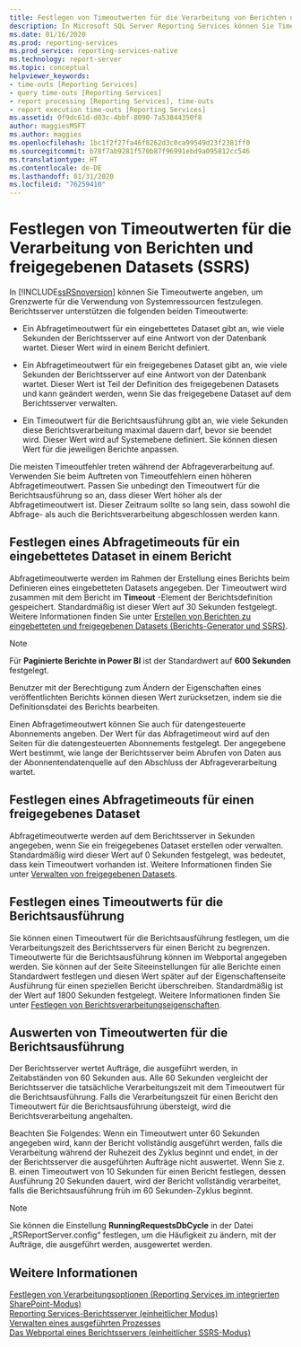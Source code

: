 ```yaml
---
title: Festlegen von Timeoutwerten für die Verarbeitung von Berichten und freigegebenen Datasets (SSRS) | Microsoft-Dokumentation
description: In Microsoft SQL Server Reporting Services können Sie Timeoutwerte angegeben, um Grenzwerte für die Verwendung von Systemressourcen festzulegen.
ms.date: 01/16/2020
ms.prod: reporting-services
ms.prod_service: reporting-services-native
ms.technology: report-server
ms.topic: conceptual
helpviewer_keywords:
- time-outs [Reporting Services]
- query time-outs [Reporting Services]
- report processing [Reporting Services], time-outs
- report execution time-outs [Reporting Services]
ms.assetid: 0f9dc61d-d03c-4bbf-8090-7a53844350f8
author: maggiesMSFT
ms.author: maggies
ms.openlocfilehash: 1bc1f2f27fa46f8262d3c0ca99549d23f2381ff0
ms.sourcegitcommit: b78f7ab9281f570b87f96991ebd9a095812cc546
ms.translationtype: HT
ms.contentlocale: de-DE
ms.lasthandoff: 01/31/2020
ms.locfileid: "76259410"
---
```

# <a name="setting-time-out-values-for-report-and-shared-dataset-processing-ssrs"></a>Festlegen von Timeoutwerten für die Verarbeitung von Berichten und freigegebenen Datasets (SSRS)
In [!INCLUDE[ssRSnoversion](../../includes/ssrsnoversion-md.md)] können Sie Timeoutwerte angeben, um Grenzwerte für die Verwendung von Systemressourcen festzulegen. Berichtsserver unterstützen die folgenden beiden Timeoutwerte:  
  
- Ein Abfragetimeoutwert für ein eingebettetes Dataset gibt an, wie viele Sekunden der Berichtsserver auf eine Antwort von der Datenbank wartet. Dieser Wert wird in einem Bericht definiert.  
  
- Ein Abfragetimeoutwert für ein freigegebenes Dataset gibt an, wie viele Sekunden der Berichtsserver auf eine Antwort von der Datenbank wartet. Dieser Wert ist Teil der Definition des freigegebenen Datasets und kann geändert werden, wenn Sie das freigegebene Dataset auf dem Berichtsserver verwalten.  
  
- Ein Timeoutwert für die Berichtsausführung gibt an, wie viele Sekunden diese Berichtsverarbeitung maximal dauern darf, bevor sie beendet wird. Dieser Wert wird auf Systemebene definiert. Sie können diesen Wert für die jeweiligen Berichte anpassen.  
  
 Die meisten Timeoutfehler treten während der Abfrageverarbeitung auf. Verwenden Sie beim Auftreten von Timeoutfehlern einen höheren Abfragetimeoutwert. Passen Sie unbedingt den Timeoutwert für die Berichtsausführung so an, dass dieser Wert höher als der Abfragetimeoutwert ist. Dieser Zeitraum sollte so lang sein, dass sowohl die Abfrage- als auch die Berichtsverarbeitung abgeschlossen werden kann.  
  
## <a name="setting-a-query-time-out-for-an-embedded-dataset-in-a-report"></a>Festlegen eines Abfragetimeouts für ein eingebettetes Dataset in einem Bericht  
 Abfragetimeoutwerte werden im Rahmen der Erstellung eines Berichts beim Definieren eines eingebetteten Datasets angegeben. Der Timeoutwert wird zusammen mit dem Bericht im **Timeout** -Element der Berichtsdefinition gespeichert. Standardmäßig ist dieser Wert auf 30 Sekunden festgelegt. Weitere Informationen finden Sie unter [Erstellen von Berichten zu eingebetteten und freigegebenen Datasets &#40;Berichts-Generator und SSRS&#41;](../../reporting-services/report-data/report-embedded-datasets-and-shared-datasets-report-builder-and-ssrs.md).  
 
 > [!NOTE]  
 > Für **Paginierte Berichte in Power BI** ist der Standardwert auf **600 Sekunden** festgelegt.
 
 Benutzer mit der Berechtigung zum Ändern der Eigenschaften eines veröffentlichten Berichts können diesen Wert zurücksetzen, indem sie die Definitionsdatei des Berichts bearbeiten.  
  
 Einen Abfragetimeoutwert können Sie auch für datengesteuerte Abonnements angeben. Der Wert für das Abfragetimeout wird auf den Seiten für die datengesteuerten Abonnements festgelegt. Der angegebene Wert bestimmt, wie lange der Berichtsserver beim Abrufen von Daten aus der Abonnentendatenquelle auf den Abschluss der Abfrageverarbeitung wartet.  
  
## <a name="setting-a-query-time-out-for-a-shared-dataset"></a>Festlegen eines Abfragetimeouts für einen freigegebenes Dataset  
 Abfragetimeoutwerte werden auf dem Berichtsserver in Sekunden angegeben, wenn Sie ein freigegebenes Dataset erstellen oder verwalten. Standardmäßig wird dieser Wert auf 0 Sekunden festgelegt, was bedeutet, dass kein Timeoutwert vorhanden ist. Weitere Informationen finden Sie unter [Verwalten von freigegebenen Datasets](../../reporting-services/report-data/manage-shared-datasets.md).  
  
## <a name="setting-a-report-execution-time-out"></a>Festlegen eines Timeoutwerts für die Berichtsausführung  
 Sie können einen Timeoutwert für die Berichtsausführung festlegen, um die Verarbeitungszeit des Berichtsservers für einen Bericht zu begrenzen. Timeoutwerte für die Berichtsausführung können im Webportal angegeben werden. Sie können auf der Seite Siteeinstellungen für alle Berichte einen Standardwert festlegen und diesen Wert später auf der Eigenschaftenseite Ausführung für einen speziellen Bericht überschreiben. Standardmäßig ist der Wert auf 1800 Sekunden festgelegt. Weitere Informationen finden Sie unter [Festlegen von Berichtsverarbeitungseigenschaften](../../reporting-services/report-server/set-report-processing-properties.md).  
  
## <a name="how-report-execution-time-out-values-are-evaluated"></a>Auswerten von Timeoutwerten für die Berichtsausführung  
 Der Berichtsserver wertet Aufträge, die ausgeführt werden,  in Zeitabständen von 60 Sekunden aus. Alle 60  Sekunden vergleicht der Berichtsserver die tatsächliche Verarbeitungszeit mit dem Timeoutwert für die Berichtsausführung. Falls die Verarbeitungszeit für einen Bericht den Timeoutwert für die Berichtsausführung übersteigt, wird die Berichtsverarbeitung angehalten.  
  
 Beachten Sie Folgendes: Wenn ein Timeoutwert unter 60 Sekunden angegeben wird, kann der Bericht vollständig ausgeführt werden, falls die Verarbeitung während der Ruhezeit des Zyklus beginnt und endet, in der der Berichtsserver die ausgeführten Aufträge nicht auswertet. Wenn Sie z. B. einen Timeoutwert von 10 Sekunden für einen Bericht festlegen, dessen Ausführung 20 Sekunden dauert, wird der Bericht vollständig verarbeitet, falls die Berichtsausführung früh im 60 Sekunden-Zyklus beginnt.  
  
> [!NOTE]  
> Sie können die Einstellung **RunningRequestsDbCycle** in der Datei „RSReportServer.config“ festlegen, um die Häufigkeit zu ändern, mit der Aufträge, die ausgeführt werden, ausgewertet werden.  
  
## <a name="see-also"></a>Weitere Informationen  
 [Festlegen von Verarbeitungsoptionen &#40;Reporting Services im integrierten SharePoint-Modus&#41;](../../reporting-services/report-server-sharepoint/set-processing-options-reporting-services-in-sharepoint-integrated-mode.md)   
 [Reporting Services-Berichtsserver &#40;einheitlicher Modus&#41;](../../reporting-services/report-server/reporting-services-report-server-native-mode.md)   
 [Verwalten eines ausgeführten Prozesses](../../reporting-services/subscriptions/manage-a-running-process.md)   
 [Das Webportal eines Berichtsservers (einheitlicher SSRS-Modus)](../../reporting-services/web-portal-ssrs-native-mode.md)  
  

